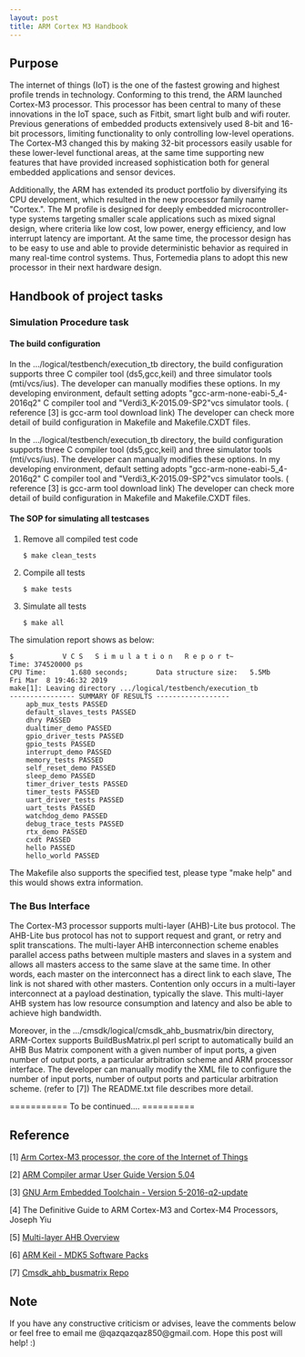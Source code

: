 ```yaml
---                                                                                                                                                                                      
layout: post
title: ARM Cortex M3 Handbook
---
```


## Purpose

  The internet of things (IoT) is the one of the fastest growing and highest profile trends in technology. Conforming to this trend, the ARM launched Cortex-M3 processor. This processor has been central to many of these innovations in the IoT space, such as Fitbit, smart light bulb and wifi router. Previous generations of embedded products extensively used 8-bit and 16-bit processors, limiting functionality to only controlling low-level operations. The Cortex-M3 changed this by making 32-bit processors easily usable for these lower-level functional areas, at the same time supporting new features that have provided increased sophistication both for general embedded applications and sensor devices.

  Additionally, the ARM has extended its product portfolio by diversifying its CPU development, which resulted in the new processor family name "Cortex.". The M profile is designed for deeply embedded microcontroller-type systems targeting smaller scale applications such as mixed signal design, where criteria like low cost, low power, energy efficiency, and low interrupt latency are important. At the same time, the processor design has to be easy to use and able to provide deterministic behavior as required in many real-time control systems. Thus, Fortemedia plans to adopt this new processor in their next hardware design.

## Handbook of project tasks

### Simulation Procedure task

#### The build configuration

In the .../logical/testbench/execution_tb directory, the build configuration supports three C compiler tool (ds5,gcc,keil) and three simulator tools (mti/vcs/ius). The developer can manually modifies these options. In my developing environment, default setting adopts "gcc-arm-none-eabi-5_4-2016q2" C compiler tool and "Verdi3_K-2015.09-SP2"vcs simulator tools. ( reference [3] is gcc-arm tool download link) The developer can check more detail of build configuration in Makefile and Makefile.CXDT files.

In the .../logical/testbench/execution_tb directory, the build configuration supports three C compiler tool (ds5,gcc,keil) and three simulator tools (mti/vcs/ius). The developer can manually modifies these options. In my developing environment, default setting adopts "gcc-arm-none-eabi-5_4-2016q2" C compiler tool and "Verdi3_K-2015.09-SP2"vcs simulator tools. ( reference [3] is gcc-arm tool download link) The developer can check more detail of build configuration in Makefile and Makefile.CXDT files.

#### The SOP for simulating all testcases

<ol>
<li> Remove all compiled test code</li>
<div class="language-shell highlighter-rouge"><pre class="highlight"><code><span class="nv">$ make clean_tests
</span></code></pre></div>

<li> Compile all tests</li>
<div class="language-shell highlighter-rouge"><pre class="highlight"><code><span class="nv">$ make tests
</span></code></pre></div>

<li> Simulate all tests</li>
<div class="language-shell highlighter-rouge"><pre class="highlight"><code><span class="nv">$ make all
</span></code></pre></div>

</ol>

The simulation report shows as below:
<div class="language-shell highlighter-rouge"><pre class="highlight"><code><span class="nv">$            V C S   S i m u l a t i o n   R e p o r t~
Time: 374520000 ps
CPU Time:      1.680 seconds;       Data structure size:   5.5Mb
Fri Mar  8 19:46:32 2019
make[1]: Leaving directory .../logical/testbench/execution_tb
---------------- SUMMARY OF RESULTS ------------------
    apb_mux_tests PASSED
    default_slaves_tests PASSED
    dhry PASSED
    dualtimer_demo PASSED
    gpio_driver_tests PASSED
    gpio_tests PASSED
    interrupt_demo PASSED
    memory_tests PASSED
    self_reset_demo PASSED
    sleep_demo PASSED
    timer_driver_tests PASSED
    timer_tests PASSED
    uart_driver_tests PASSED
    uart_tests PASSED
    watchdog_demo PASSED
    debug_trace_tests PASSED
    rtx_demo PASSED
    cxdt PASSED
    hello PASSED
    hello_world PASSED
</span></code></pre></div>

<NOTE>
The Makefile also supports the specified test, please type "make help" and this would shows extra information.

### The Bus Interface

  The Cortex-M3 processor supports multi-layer (AHB)-Lite bus protocol. The AHB-Lite bus protocol has not to support request and grant, or retry and split transcations. The multi-layer AHB interconnection scheme enables parallel access paths between multiple masters and slaves in a system and allows all masters access to the same slave at the same time. In other words, each master on the interconnect has a direct link to each slave, The link is not shared with other masters. Contention only occurs in a multi-layer interconnect at a payload destination, typically the slave. This multi-layer AHB system has low resource consumption and latency and also be able to achieve high bandwidth.

  Moreover, in the .../cmsdk/logical/cmsdk_ahb_busmatrix/bin directory, ARM-Cortex supports BuildBusMatrix.pl perl script to automatically build an AHB Bus Matrix component with a given number of input ports, a given number of output ports, a particular arbitration scheme and ARM processor interface. The developer can manually modify the XML file to configure the number of input ports, number of output ports and particular arbitration scheme. (refer to [7]) The README.txt file describes more detail.

=========== To be continued.... ==========

## Reference

[1] [Arm Cortex-M3 processor, the core of the Internet of Things](https://community.arm.com/processors/b/blog/posts/arm-cortex-m3-processor-the-core-of-the-iot?_ga=2.36344800.1335263062.1549937343-1623124150.1549417690)

[2] [ARM Compiler armar User Guide Version 5.04](https://developer.arm.com/products/software-development-tools/compilers/arm-compiler-5/docs/dui0476/j)

[3] [GNU Arm Embedded Toolchain - Version 5-2016-q2-update](https://developer.arm.com/open-source/gnu-toolchain/gnu-rm/downloads/5-2016-q2-update)

[4] The Definitive Guide to ARM Cortex-M3 and Cortex-M4 Processors, Joseph Yiu

[5] [Multi-layer AHB Overview](http://infocenter.arm.com/help/index.jsp?topic=/com.arm.doc.dvi0045b/index.html)

[6] [ARM Keil - MDK5 Software Packs](http://www.keil.com/dd2/pack/)

[7] [Cmsdk_ahb_busmatrix Repo](https://github.com/s311354/cmsdk_ahb_busmatrix.git)

## Note                                                                                                                                                                                  
<p>If you have any constructive criticism or advises, leave the comments below or feel free to email me @qazqazqaz850@gmail.com.
Hope this post will help! :)
</p>
